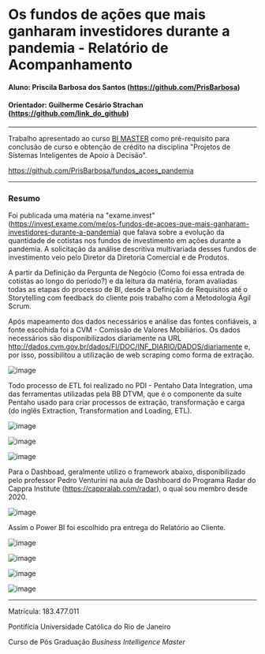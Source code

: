 # Os fundos de ações que mais ganharam investidores durante a pandemia - Relatório de Acompanhamento



#### Aluno: Priscila Barbosa dos Santos (https://github.com/PrisBarbosa)

#### Orientador: Guilherme Cesário Strachan (https://github.com/link_do_github)



---



Trabalho apresentado ao curso [BI MASTER](https://ica.puc-rio.ai/bi-master) como pré-requisito para conclusão de curso e obtenção de crédito na disciplina "Projetos de Sistemas Inteligentes de Apoio à Decisão".

https://github.com/PrisBarbosa/fundos_acoes_pandemia

---

### Resumo



Foi publicada uma matéria na "exame.invest"(https://invest.exame.com/me/os-fundos-de-acoes-que-mais-ganharam-investidores-durante-a-pandemia) que falava sobre a evolução da quantidade de cotistas nos fundos de investimento em ações durante a pandemia. A solicitação da análise descritiva multivariada desses fundos de investimento veio pelo Diretor da Diretoria Comercial e de Produtos. 

A partir da Definição da Pergunta de Negócio (Como foi essa entrada de cotistas ao longo do período?) e da leitura da matéria, foram avaliadas todas as etapas do processo de BI, desde a Definição de Requisitos até o Storytelling com feedback do cliente pois trabalho com a Metodologia Ágil Scrum.

Após mapeamento dos dados necessários e análise das fontes confiáveis, a fonte escolhida foi a CVM - Comissão de Valores Mobiliários. Os dados necessários são disponibilizados diariamente na URL http://dados.cvm.gov.br/dados/FI/DOC/INF_DIARIO/DADOS/diariamente e, por isso, possibilitou a utilização de web scraping como forma de extração.


![image](https://user-images.githubusercontent.com/95291494/144506778-a5da2868-8a54-48a9-aa50-8c0c9a2250f6.png)


Todo processo de ETL foi realizado no PDI - Pentaho Data Integration, uma das ferramentas utilizadas pela BB DTVM, que é o componente da suíte Pentaho usado para criar processos de extração, transformação e carga (do inglês Extraction, Transformation and Loading, ETL).


![image](https://user-images.githubusercontent.com/95291494/144507420-a0252cf5-6a04-4fdd-bed8-6adf7984a10c.png)

![image](https://user-images.githubusercontent.com/95291494/144508458-f5a155df-62e8-4216-a3c4-1bd7f4b7c756.png)

![image](https://user-images.githubusercontent.com/95291494/144508610-9baa4b75-23c7-4a86-b7d9-b01f5bf5a619.png)


Para o Dashboad, geralmente utilizo o framework abaixo, disponibilizado pelo professor Pedro Venturini na aula de Dashboard do Programa Radar do Cappra Institute (https://cappralab.com/radar), o qual sou membro desde 2020.


![image](https://user-images.githubusercontent.com/95291494/144491119-3a0a9f2c-5798-42eb-9904-2dff02f09bcb.png)


Assim o Power BI foi escolhido pra entrega do Relatório ao Cliente.


![image](https://user-images.githubusercontent.com/95291494/144509193-9fadbddb-0090-43b9-b41d-6c54e252e0ae.png)

![image](https://user-images.githubusercontent.com/95291494/144509260-1562a6d4-b58a-42bc-bebe-a677e0777c5b.png)

![image](https://user-images.githubusercontent.com/95291494/144509459-b4fda4a7-af17-4078-92bc-aaf674e95e73.png)

![image](https://user-images.githubusercontent.com/95291494/144509533-43a03c58-347a-46e9-8a44-0834a6f21a6d.png)







---



Matrícula: 183.477.011



Pontifícia Universidade Católica do Rio de Janeiro



Curso de Pós Graduação *Business Intelligence Master*
